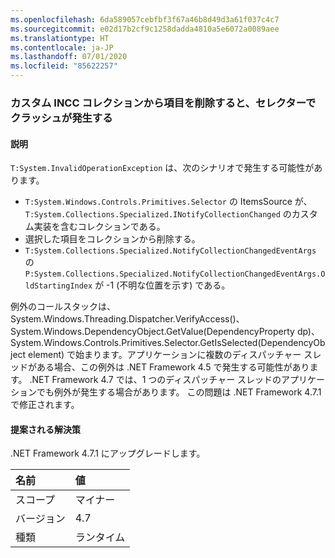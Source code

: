 ```yaml
---
ms.openlocfilehash: 6da589057cebfbf3f67a46b8d49d3a61f037c4c7
ms.sourcegitcommit: e02d17b2cf9c1258dadda4810a5e6072a0089aee
ms.translationtype: HT
ms.contentlocale: ja-JP
ms.lasthandoff: 07/01/2020
ms.locfileid: "85622257"
---
```

### <a name="crash-in-selector-when-removing-an-item-from-a-custom-incc-collection"></a>カスタム INCC コレクションから項目を削除すると、セレクターでクラッシュが発生する

#### <a name="details"></a>説明

<code>T:System.InvalidOperationException</code> は、次のシナリオで発生する可能性があります。<ul><li><code>T:System.Windows.Controls.Primitives.Selector</code> の ItemsSource が、<code>T:System.Collections.Specialized.INotifyCollectionChanged</code> のカスタム実装を含むコレクションである。</li><li>選択した項目をコレクションから削除する。</li><li><code>T:System.Collections.Specialized.NotifyCollectionChangedEventArgs</code> の <code>P:System.Collections.Specialized.NotifyCollectionChangedEventArgs.OldStartingIndex</code> が -1 (不明な位置を示す) である。</li></ul>例外のコールスタックは、System.Windows.Threading.Dispatcher.VerifyAccess()、System.Windows.DependencyObject.GetValue(DependencyProperty dp)、System.Windows.Controls.Primitives.Selector.GetIsSelected(DependencyObject element) で始まります。アプリケーションに複数のディスパッチャー スレッドがある場合、この例外は .NET Framework 4.5 で発生する可能性があります。 .NET Framework 4.7 では、1 つのディスパッチャー スレッドのアプリケーションでも例外が発生する場合があります。 この問題は .NET Framework 4.7.1 で修正されます。

#### <a name="suggestion"></a>提案される解決策

.NET Framework 4.7.1 にアップグレードします。

| 名前    | 値       |
|:--------|:------------|
| スコープ   |マイナー|
|バージョン|4.7|
|種類|ランタイム|
